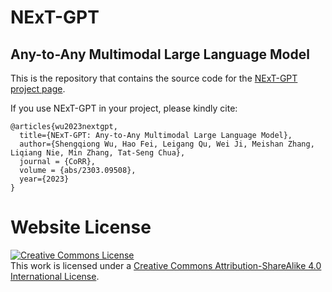 # NExT-GPT
## Any-to-Any Multimodal Large Language Model

This is the repository that contains the source code for the [NExT-GPT project page](https://next-gpt.github.io/).

If you use NExT-GPT in your project, please kindly cite:
```
@articles{wu2023nextgpt,
  title={NExT-GPT: Any-to-Any Multimodal Large Language Model},
  author={Shengqiong Wu, Hao Fei, Leigang Qu, Wei Ji, Meishan Zhang, Liqiang Nie, Min Zhang, Tat-Seng Chua},
  journal = {CoRR},
  volume = {abs/2303.09508},
  year={2023}
}
```

# Website License
<a rel="license" href="http://creativecommons.org/licenses/by-sa/4.0/"><img alt="Creative Commons License" style="border-width:0" src="https://i.creativecommons.org/l/by-sa/4.0/88x31.png" /></a><br />This work is licensed under a <a rel="license" href="http://creativecommons.org/licenses/by-sa/4.0/">Creative Commons Attribution-ShareAlike 4.0 International License</a>.
